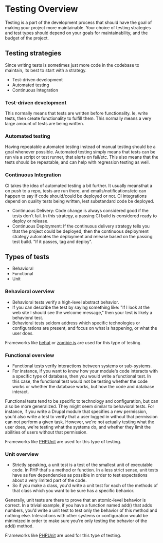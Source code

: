 # Testing Overview

Testing is a part of the development process that should have the goal of making your project more maintainable. Your choice of testing strategies and test types should depend on your goals for maintainability, and the budget of the project.

## Testing strategies

Since writing tests is sometimes just more code in the codebase to maintain, its best to start with a strategy.

- Test-driven development
- Automated testing
- Continuous Integration

### Test-driven development

This normally means that tests are written before functionality. Ie, write tests, then create functionality to fulfill them. This normally means a very large amount of tests are being written.

### Automated testing

Having repeatable automated testing instead of manual testing should be a goal whenever possible. Automated testing simply means that tests can be run via a script or test runner, that alerts on fail/etc. This also means that the tests should be repeatable, and can help with regression testing as well.

### Continuous Integration

CI takes the idea of automated testing a bit further. It usually meansthat a on push to a repo, tests are run there, and emails/notifications/etc can happen to say if code should/could be deployed or not. CI integrations depend on quality tests being written, lest substandard code be deployed.

- Continuous Delivery: Code change is always considered good if the tests don't fail. In this strategy, a passing CI build is considered ready to deploy or release.
- Continuous Deployment: If the continuous delivery strategy tells you that the project could be deployed, then the continuous deployment strategy automates the deployment and release based on the passing test build. "If it passes, tag and deploy".

## Types of tests

- Behavioral
- Functional
- Unit

### Behavioral overview

- Behavioral tests verify a high-level abstract behavior.
- If you can describe the test by saying something like: "If I look at the web site I should see the welcome message," then your test is likely a behavioral test.
- Behavioral tests seldom address which specific technologies or configurations are present, and focus on what is happening, or what the user does.

Frameworks like [behat](http://behat.org/en/latest/) or [zombie.js](http://zombie.js.org/) are used for this type of testing.

### Functional overview

- Functional tests verify interactions between systems or sub-systems.
- For instance, if you want to know how your module's code interacts with a specific type of database, then you would write a functional test. In this case, the functional test would not be testing whether the code works or whether the database works, but how the code and database interact.

Functional tests tend to be specific to technology and configuration, but can also be more generalized. They might seem similar to behavioral tests. For instance, if you write a Drupal module that specifies a new permission, you'd also write a test to verify that a user logged in without that permission can not perform a given task. However, we're not actually testing what the user does, we're testing what the systems do, and whether they limit the abilities of users without that permission.

Frameworks like [PHPUnit](https://phpunit.de/) are used for this type of testing.

### Unit overview

- Strictly speaking, a unit test is a test of the smallest unit of executable code. In PHP that's a method or function. In a less strict sense, unit tests have as few dependencies as possible in order to test expectations about a very limited part of the code.
- So if you make a class, you'd write a unit test for each of the methods of that class which you want to be sure has a specific behavior.

Generally, unit tests are there to prove that an atomic-level behavior is correct. In a trivial example, if you have a function named add() that adds numbers, you'd write a unit test to test only the behavior of this method and nothing else. Interactions with other systems or configuration would be minimized in order to make sure you're only testing the behavior of the add() method.

Frameworks like [PHPUnit](https://phpunit.de/) are used for this type of testing.
